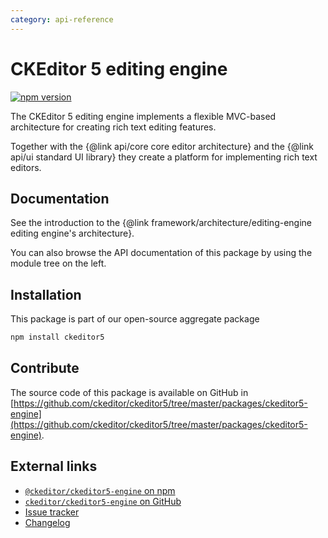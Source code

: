 ```yaml
---
category: api-reference
---
```


# CKEditor&nbsp;5 editing engine

[![npm version](https://badge.fury.io/js/%40ckeditor%2Fckeditor5-engine.svg)](https://www.npmjs.com/package/@ckeditor/ckeditor5-engine)

The CKEditor&nbsp;5 editing engine implements a flexible MVC-based architecture for creating rich text editing features.

Together with the {@link api/core core editor architecture} and the {@link api/ui standard UI library} they create a platform for implementing rich text editors.

## Documentation

See the introduction to the {@link framework/architecture/editing-engine editing engine's architecture}.

You can also browse the API documentation of this package by using the module tree on the left.

## Installation

This package is part of our open-source aggregate package

```bash
npm install ckeditor5
```

## Contribute

The source code of this package is available on GitHub in [https://github.com/ckeditor/ckeditor5/tree/master/packages/ckeditor5-engine](https://github.com/ckeditor/ckeditor5/tree/master/packages/ckeditor5-engine).

## External links

* [`@ckeditor/ckeditor5-engine` on npm](https://www.npmjs.com/package/@ckeditor/ckeditor5-engine)
* [`ckeditor/ckeditor5-engine` on GitHub](https://github.com/ckeditor/ckeditor5/tree/master/packages/ckeditor5-engine)
* [Issue tracker](https://github.com/ckeditor/ckeditor5/issues)
* [Changelog](https://github.com/ckeditor/ckeditor5/blob/master/CHANGELOG.md)
